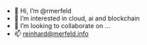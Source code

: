 - 👋 Hi, I’m @rmerfeld
- 👀 I’m interested in cloud, ai and blockchain
- 💞️ I’m looking to collaborate on ...
- 📫 reinhard@merfeld.info

<!---
rmerfeld/rmerfeld is a ✨ special ✨ repository because its `README.md` (this file) appears on your GitHub profile.
You can click the Preview link to take a look at your changes.
--->
